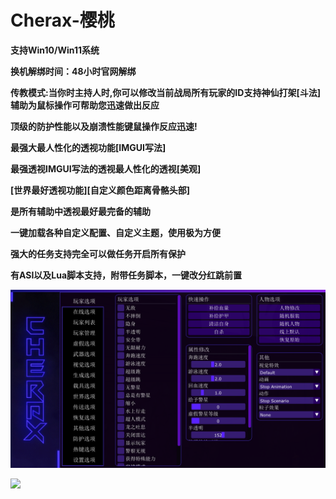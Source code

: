 # Cherax-樱桃

**支持Win10/Win11系统**

**换机解绑时间：48小时官网解绑**

**传教模式:当你时主持人时,你可以修改当前战局所有玩家的ID支持神仙打架[斗法]辅助为鼠标操作可帮助您迅速做出反应**

**顶级的防护性能以及崩溃性能键鼠操作反应迅速!**

**最强大最人性化的透视功能[IMGUI写法]**

**最强透视IMGUI写法的透视最人性化的透视[美观]**

**[世界最好透视功能][自定义颜色距离骨骼头部]**

**是所有辅助中透视最好最完备的辅助**

**一键加载各种自定义配置、自定义主题，使用极为方便**

**强大的任务支持完全可以做任务开启所有保护**

**有ASI以及Lua脚本支持，附带任务脚本，一键改分红跳前置**

![](../../.gitbook/assets/cherax1.png)

![](../../.gitbook/assets/Cherax功能.png)


